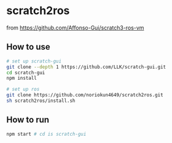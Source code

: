 # scratch2ros
from https://github.com/Affonso-Gui/scratch3-ros-vm

## How to use

```sh
# set up scratch-gui
git clone --depth 1 https://github.com/LLK/scratch-gui.git
cd scratch-gui
npm install

# set up ros
git clone https://github.com/noriokun4649/scratch2ros.git
sh scratch2ros/install.sh
```

## How to run
```sh
npm start # cd is scratch-gui
```
